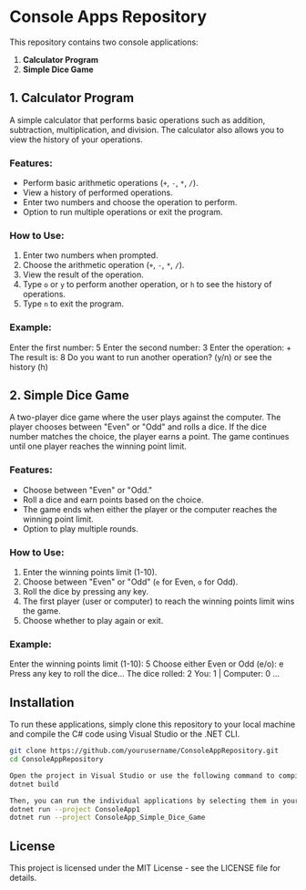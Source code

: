 # Console Apps Repository

This repository contains two console applications:

1. **Calculator Program**
2. **Simple Dice Game**

## 1. Calculator Program

A simple calculator that performs basic operations such as addition, subtraction, multiplication, and division. The calculator also allows you to view the history of your operations.

### Features:
- Perform basic arithmetic operations (`+`, `-`, `*`, `/`).
- View a history of performed operations.
- Enter two numbers and choose the operation to perform.
- Option to run multiple operations or exit the program.

### How to Use:
1. Enter two numbers when prompted.
2. Choose the arithmetic operation (`+`, `-`, `*`, `/`).
3. View the result of the operation.
4. Type `o` or `y` to perform another operation, or `h` to see the history of operations.
5. Type `n` to exit the program.

### Example:
Enter the first number: 5 Enter the second number: 3 Enter the operation: + The result is: 8 Do you want to run another operation? (y/n) or see the history (h)

## 2. Simple Dice Game

A two-player dice game where the user plays against the computer. The player chooses between "Even" or "Odd" and rolls a dice. If the dice number matches the choice, the player earns a point. The game continues until one player reaches the winning point limit.

### Features:
- Choose between "Even" or "Odd."
- Roll a dice and earn points based on the choice.
- The game ends when either the player or the computer reaches the winning point limit.
- Option to play multiple rounds.

### How to Use:
1. Enter the winning points limit (1-10).
2. Choose between "Even" or "Odd" (`e` for Even, `o` for Odd).
3. Roll the dice by pressing any key.
4. The first player (user or computer) to reach the winning points limit wins the game.
5. Choose whether to play again or exit.

### Example:
Enter the winning points limit (1-10): 5 Choose either Even or Odd (e/o): e Press any key to roll the dice... The dice rolled: 2 You: 1 | Computer: 0 ...

## Installation

To run these applications, simply clone this repository to your local machine and compile the C# code using Visual Studio or the .NET CLI.

```bash
git clone https://github.com/yourusername/ConsoleAppRepository.git
cd ConsoleAppRepository

Open the project in Visual Studio or use the following command to compile using the .NET CLI:
dotnet build

Then, you can run the individual applications by selecting them in your IDE or running them via the .NET CLI:
dotnet run --project ConsoleApp1
dotnet run --project ConsoleApp_Simple_Dice_Game
```
## License

This project is licensed under the MIT License - see the LICENSE file for details.


